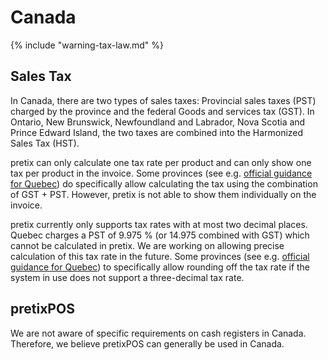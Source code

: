 # Canada

{% include "warning-tax-law.md" %}

## Sales Tax

In Canada, there are two types of sales taxes:
Provincial sales taxes (PST) charged by the province and the federal Goods and services tax (GST).
In Ontario, New Brunswick, Newfoundland and Labrador, Nova Scotia and Prince Edward Island, the two taxes are combined into the Harmonized Sales Tax (HST).

pretix can only calculate one tax rate per product and can only show one tax per product in the invoice.
Some provinces (see e.g. [official guidance for Quebec](https://www.revenuquebec.ca/en/businesses/consumption-taxes/gsthst-and-qst/collecting-gst-and-qst/calculating-the-taxes/)) do specifically allow calculating the tax using the combination of GST + PST.
However, pretix is not able to show them individually on the invoice.

pretix currently only supports tax rates with at most two decimal places.
Quebec charges a PST of 9.975 % (or 14.975 combined with GST) which cannot be calculated in pretix.
We are working on allowing precise calculation of this tax rate in the future.
Some provinces (see e.g. [official guidance for Quebec](https://www.revenuquebec.ca/en/businesses/consumption-taxes/gsthst-and-qst/collecting-gst-and-qst/calculating-the-taxes/)) to specifically allow rounding off the tax rate if the system in use does not support a three-decimal tax rate.

## pretixPOS

We are not aware of specific requirements on cash registers in Canada.
Therefore, we believe pretixPOS can generally be used in Canada.
